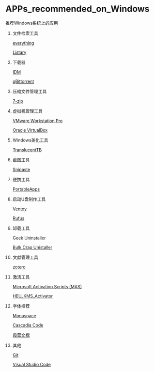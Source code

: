 # APPs_recommended_on_Windows
推荐Windows系统上的应用

1. 文件检索工具

    [everything](https://www.voidtools.com/zh-cn/)

    [Listary](https://www.listary.com/)

2. 下载器

    [IDM](https://www.internetdownloadmanager.com/)

    [qBittorrent](https://github.com/qbittorrent/qBittorrent)

3. 压缩文件管理工具

    [7-zip](https://7-zip.org/)

4. 虚拟机管理工具

    [VMware Workstation Pro](https://www.vmware.com/content/vmware/vmware-published-sites/cn/products/workstation-pro/workstation-pro-evaluation.html.html)

    [Oracle VirtualBox](https://www.virtualbox.org/)  

5. Windows美化工具

    [TranslucentTB](https://translucenttb.com/)

6. 截图工具

    [Snipaste](https://zh.snipaste.com/)

7. 便携工具

    [PortableApps](https://portableapps.com/)

8. 启动U盘制作工具

    [Ventoy](https://www.ventoy.net/cn/)

    [Rufus](https://rufus.ie/zh/)

9. 卸载工具

    [Geek Uninstaller](https://geekuninstaller.com/)

    [Bulk Crap Unistaller](https://www.bcuninstaller.com/)

10. 文献管理工具

    [zotero](https://www.zotero.org/)

11. 激活工具

    [Microsoft Activation Scripts (MAS)](https://massgrave.dev/)

    [HEU_KMS_Activator](https://github.com/zbezj/HEU_KMS_Activator/releases)

12. 字体推荐

    [Monaspace](https://monaspace.githubnext.com/)

    [Cascadia Code](https://github.com/microsoft/cascadia-code)

    [霞鹜文楷](https://github.com/lxgw/LxgwWenKai)

13. 其他

    [Git](https://git-scm.com/)

    [Visual Studio Code](https://code.visualstudio.com/)

    